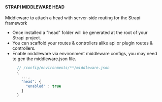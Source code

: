 #### STRAPI MIDDLEWARE HEAD
Middleware to attach a head with server-side routing for the Strapi framework

* Once installed a "head" folder will be generated at the root of your Strapi project.
* You can scaffold your routes & controllers alike api or plugin routes & controllers.  
* Enable middleware via environment middleware configs, you may need to gen the middleware.json file.
  ```js
    // /config/environments/**/middleware.json
    {
      ...,
      "head": {
        "enabled" : true
      }
    }
  ```
